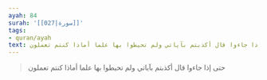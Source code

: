```yaml
---
ayah: 84
surah: '[[027|سورة]]'
tags:
- quran/ayah
text: حتى إذا جاءوا قال أكذبتم بآياتي ولم تحيطوا بها علما أماذا كنتم تعملون
---
```

> حتى إذا جاءوا قال أكذبتم بآياتي ولم تحيطوا بها علما أماذا كنتم تعملون

